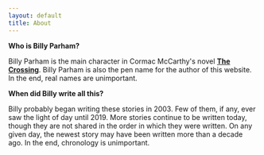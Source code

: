 ```yaml
---
layout: default
title: About
---
```


**Who is Billy Parham?**

Billy Parham is the main character in Cormac McCarthy's novel **[The Crossing](<https://en.wikipedia.org/wiki/The_Crossing_(McCarthy_novel)>)**.
Billy Parham is also the pen name for the author of this website. In the end, real names are unimportant.

**When did Billy write all this?**

Billy probably began writing these stories in 2003. Few of them, if any, ever saw the light of day until 2019. More stories continue to be written today, though they are not shared in the order in which they were written. On any given day, the newest story may have been written more than a decade ago. In the end, chronology is unimportant.
